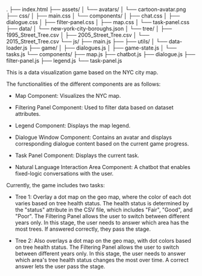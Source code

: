 .
├── index.html
├── assets/
│   └── avatars/
│       └── cartoon-avatar.png
├── css/
│   ├── main.css
│   └── components/
│       ├── chat.css
│       ├── dialogue.css
│       ├── filter-panel.css
│       ├── map.css
│       └── task-panel.css
├── data/
│   └── new-york-city-boroughs.json
│   └── tree/
│       ├── 1995_Street_Tree.csv
│       ├── 2005_Street_Tree.csv
│       └── 2015_Street_Tree.csv
└── js/
    ├── main.js
    ├── 
    ├── utils/
    │   └── data-loader.js
    ├── game/
    │   ├── dialogues.js
    │   ├── game-state.js
    │   └── tasks.js
    └── components/
        ├── map.js
        ├── chatbot.js
        ├── dialogue.js
        ├── filter-panel.js
        ├── legend.js
        └── task-panel.js

This is a data visualization game based on the NYC city map.

The functionalities of the different components are as follows:

- Map Component: Visualizes the NYC map.

- Filtering Panel Component: Used to filter data based on dataset attributes.

- Legend Component: Displays the map legend.

- Dialogue Window Component: Contains an avatar and displays corresponding dialogue content based on the current game progress.

- Task Panel Component: Displays the current task.

- Natural Language Interaction Area Component: A chatbot that enables fixed-logic conversations with the user.

Currently, the game includes two tasks:

- Tree 1: Overlay a dot map on the geo map, where the color of each dot varies based on tree health status. The health status is determined by the "status" attribute in the CSV file, which includes "Fair", "Good", and "Poor". The Filtering Panel allows the user to switch between different years only. In this stage, the user needs to answer which area has the most trees. If answered correctly, they pass the stage.

- Tree 2: Also overlays a dot map on the geo map, with dot colors based on tree health status. The Filtering Panel allows the user to switch between different years only. In this stage, the user needs to answer which area's tree health status changes the most over time. A correct answer lets the user pass the stage.